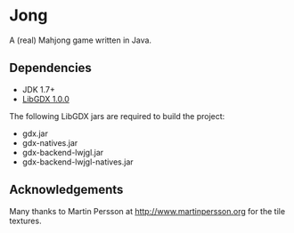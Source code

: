 Jong
====

A (real) Mahjong game written in Java.

Dependencies
------------
- JDK 1.7+
- [LibGDX 1.0.0](https://libgdx.badlogicgames.com/releases/libgdx-1.0.0.zip)

The following LibGDX jars are required to build the project:

- gdx.jar
- gdx-natives.jar
- gdx-backend-lwjgl.jar
- gdx-backend-lwjgl-natives.jar

Acknowledgements
----------------

Many thanks to Martin Persson at http://www.martinpersson.org for the tile textures.
